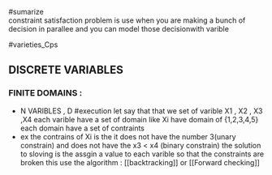 #sumarize  
constraint satisfaction problem is use when you are making a bunch of decision in parallee and you can model those decisionwith varible 


#varieties_Cps 
## DISCRETE VARIABLES 
### FINITE DOMAINS :
- N VARIBLES , D
#execution
let say that that we set of varible X1 , X2 , X3 ,X4 
each varible have a set of domain like Xi have domain of {1,2,3,4,5}
each domain have a set of contraints 
- ex the contrains of Xi is the it does not have the number 3(unary constrain) and does not have the x3 < x4 (binary constrain)
the solution to sloving  is the assgin a value to each varible so that the constraints are broken 
this use the algorithm : [[backtracking]] or [[Forward checking]] 



